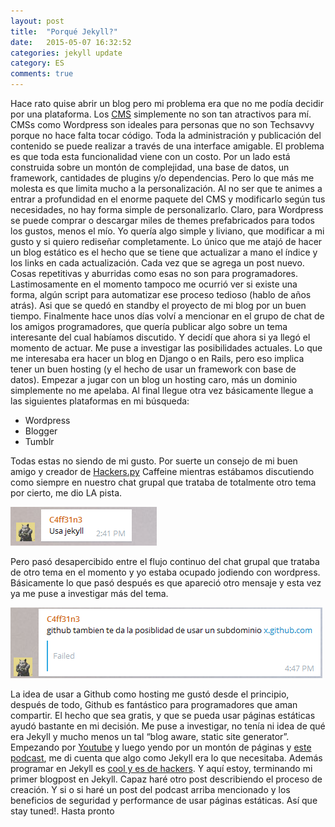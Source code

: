 ```yaml
---
layout: post
title:  "Porqué Jekyll?"
date:   2015-05-07 16:32:52
categories: jekyll update
category: ES
comments: true
---
```

Hace rato quise abrir un blog pero mi problema era que no me podía decidir por una plataforma. Los [CMS](http://es.wikipedia.org/wiki/Sistema_de_gesti%C3%B3n_de_contenidos) simplemente no son tan atractivos para mí. CMSs como Wordpress son ideales para personas que  no son Techsavvy porque no hace falta tocar código. Toda la administración y publicación del contenido se puede realizar a través de una interface amigable. El problema es que toda esta funcionalidad viene con un costo. Por un lado está construida sobre un montón de complejidad, una base de datos, un framework, cantidades de plugins y/o dependencias. Pero lo que más me molesta es que limita mucho a la personalización. Al no ser que te animes a entrar a profundidad en el enorme paquete del CMS y modificarlo según tus necesidades, no hay forma simple de personalizarlo. Claro, para Wordpress se puede comprar o descargar miles de themes prefabricados para todos los gustos, menos el mío. Yo quería algo simple y liviano, que modificar a mi gusto y si quiero rediseñar completamente. Lo único que me atajó de hacer un blog estático es el hecho que se tiene que actualizar a mano el índice y los links en cada actualización. Cada vez que se agrega un post nuevo. Cosas repetitivas y aburridas como esas no son para programadores. Lastimosamente en el momento tampoco me ocurrió ver si existe una forma, algún script para automatizar ese proceso tedioso (hablo de años atrás).  Asi que se quedó en standby el proyecto de mi blog por un buen tiempo. 
Finalmente hace unos días volví a mencionar en el grupo de chat de los amigos programadores, que quería publicar algo sobre un tema interesante del cual habíamos discutido. Y decidí que ahora si ya llegó el momento de actuar. Me puse a investigar las posibilidades actuales. Lo que me interesaba era hacer un blog en Django o en Rails, pero eso implica tener un buen hosting (y el hecho de usar un framework con base de datos). Empezar a jugar con un blog un hosting caro, más un dominio simplemente no me apelaba.  Al final llegue otra vez básicamente llegue a las siguientes plataformas en mi búsqueda: 

 - Wordpress
 - Blogger
 - Tumblr
 
 Todas estas no siendo de mi gusto. Por suerte un consejo de mi buen amigo y creador de [Hackers.py](http://hackers.com.py/) Caffeine mientras estábamos discutiendo como siempre en nuestro chat grupal que trataba de totalmente otro tema por cierto, me dio LA pista.

![Image image1](https://raw.githubusercontent.com/Karlheinzniebuhr/karlheinzniebuhr.github.io/master/images/caffeines_advice.PNG)

Pero pasó desapercibido entre el flujo continuo del chat grupal que trataba de otro tema en el momento y yo estaba ocupado jodiendo con wordpress. Básicamente lo que pasó después es que apareció otro mensaje y esta vez ya me puse a investigar más del tema. 

![Image image2](https://raw.githubusercontent.com/Karlheinzniebuhr/karlheinzniebuhr.github.io/master/images/caffeines_advice2.PNG)

La idea de usar a Github como hosting me gustó desde el principio, después de todo, Github es fantástico para programadores que aman compartir.  El hecho que sea gratis, y que se pueda usar páginas estáticas ayudó bastante en mi decisión. Me puse a investigar, no tenía ni idea de qué era Jekyll y mucho menos un tal “blog aware, static site generator”. Empezando por [Youtube](https://www.youtube.com/watch?v=iWowJBRMtpc) y luego yendo por un montón de páginas y [este podcast](http://5by5.tv/webahead/54), me di cuenta que algo como Jekyll era lo que necesitaba. Además programar en Jekyll es [cool y es de hackers](http://tom.preston-werner.com/2008/11/17/blogging-like-a-hacker.html). Y aquí estoy, terminando mi primer blogpost en Jekyll. Capaz haré otro post describiendo el proceso de creación. Y si o si haré un post del podcast arriba mencionado y los beneficios de seguridad y performance de usar páginas estáticas. Así que stay tuned!.
Hasta pronto




[jekyll]:      http://jekyllrb.com
[jekyll-gh]:   https://github.com/jekyll/jekyll
[jekyll-help]: https://github.com/jekyll/jekyll-help
